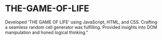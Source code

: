 # THE-GAME-OF-LIFE
Developed 'THE GAME OF LIFE' using JavaScript, HTML, and CSS. Crafting a seamless random cell generator was fulfilling. Provided insights into DOM manipulation and honed logical thinking."
